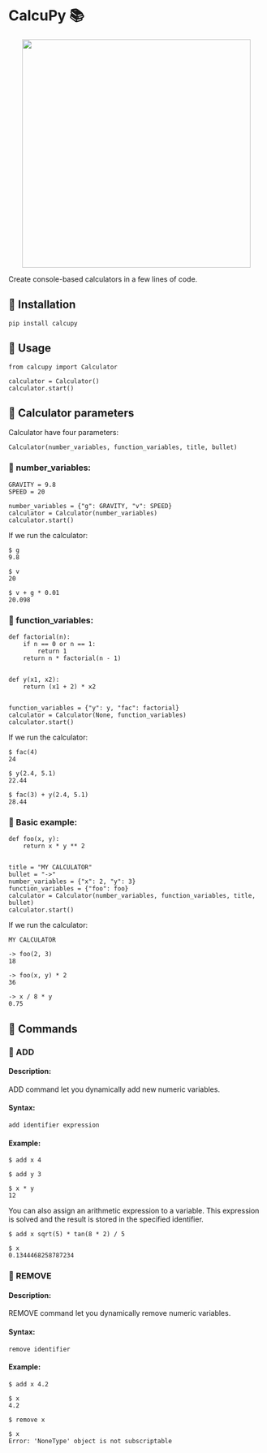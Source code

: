 # CalcuPy :books:

<p align="center">
  <img width="450" height="450" src="../media/calcupy-demo.gif?raw=true">
</p>

Create console-based calculators in a few lines of code.

## :pushpin: Installation
```
pip install calcupy
```

## :pushpin: Usage
```
from calcupy import Calculator

calculator = Calculator()
calculator.start()
```

## :pushpin: Calculator parameters
Calculator have four parameters:
```
Calculator(number_variables, function_variables, title, bullet)
```

### :round_pushpin: number_variables:

```
GRAVITY = 9.8
SPEED = 20

number_variables = {"g": GRAVITY, "v": SPEED}
calculator = Calculator(number_variables)
calculator.start()
```

If we run the calculator:

```
$ g
9.8

$ v
20

$ v + g * 0.01
20.098
```

### :round_pushpin: function_variables:

```
def factorial(n):
    if n == 0 or n == 1:
        return 1
    return n * factorial(n - 1)


def y(x1, x2):
    return (x1 + 2) * x2


function_variables = {"y": y, "fac": factorial}
calculator = Calculator(None, function_variables)
calculator.start()
```

If we run the calculator:

```
$ fac(4)
24

$ y(2.4, 5.1)
22.44

$ fac(3) + y(2.4, 5.1)
28.44
```

### :round_pushpin: Basic example:

```
def foo(x, y):
    return x * y ** 2


title = "MY CALCULATOR"
bullet = "->"
number_variables = {"x": 2, "y": 3}
function_variables = {"foo": foo}
calculator = Calculator(number_variables, function_variables, title, bullet)
calculator.start()
```

If we run the calculator:

```
MY CALCULATOR

-> foo(2, 3)
18

-> foo(x, y) * 2
36

-> x / 8 * y
0.75
```

## :pushpin: Commands

### :round_pushpin: ADD

#### Description:

ADD command let you dynamically add new numeric variables.

#### Syntax:

```
add identifier expression
```

#### Example:

```
$ add x 4

$ add y 3

$ x * y
12
```

You can also assign an arithmetic expression to a variable. This
expression is solved and the result is stored in the specified
identifier.

```
$ add x sqrt(5) * tan(8 * 2) / 5

$ x
0.1344468258787234
```

### :round_pushpin: REMOVE

#### Description:

REMOVE command let you dynamically remove numeric variables.

#### Syntax:

```
remove identifier
```

#### Example:

```
$ add x 4.2

$ x
4.2

$ remove x

$ x
Error: 'NoneType' object is not subscriptable
```
